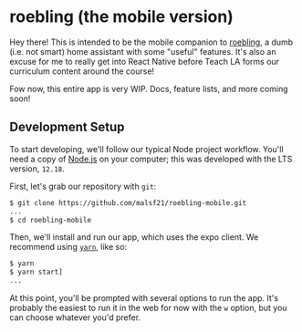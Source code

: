# roebling (the mobile version)

Hey there! This is intended to be the mobile companion to [roebling](https://github.com/malsf21/roebling-web), a dumb (i.e. not smart) home assistant with some "useful" features. It's also an excuse for me to really get into React Native before Teach LA forms our curriculum content around the course!

Fow now, this entire app is very WIP. Docs, feature lists, and more coming soon!

## Development Setup

To start developing, we'll follow our typical Node project workflow. You'll need a copy of [Node.js](https://nodejs.org/en/) on your computer; this was developed with the LTS version, `12.18`.

First, let's grab our repository with `git`:

```sh
$ git clone https://github.com/malsf21/roebling-mobile.git
...
$ cd roebling-mobile
```

Then, we'll install and run our app, which uses the expo client. We recommend using [`yarn`](https://yarnpkg.com/), like so:

```sh
$ yarn
$ yarn start]
...
```

At this point, you'll be prompted with several options to run the app. It's probably the easiest to run it in the web for now with the `w` option, but you can choose whatever you'd prefer.